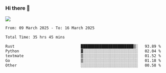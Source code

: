 ### Hi there 👋️

![](https://komarev.com/ghpvc/?username=Loner1024)

<!--START_SECTION:waka-->

```txt
From: 09 March 2025 - To: 16 March 2025

Total Time: 35 hrs 45 mins

Rust                             ███████████████████████▒░   93.89 %
Python                           ▓░░░░░░░░░░░░░░░░░░░░░░░░   02.04 %
textmate                         ▒░░░░░░░░░░░░░░░░░░░░░░░░   01.52 %
Go                               ▒░░░░░░░░░░░░░░░░░░░░░░░░   01.18 %
Other                            ░░░░░░░░░░░░░░░░░░░░░░░░░   00.58 %
```

<!--END_SECTION:waka-->



